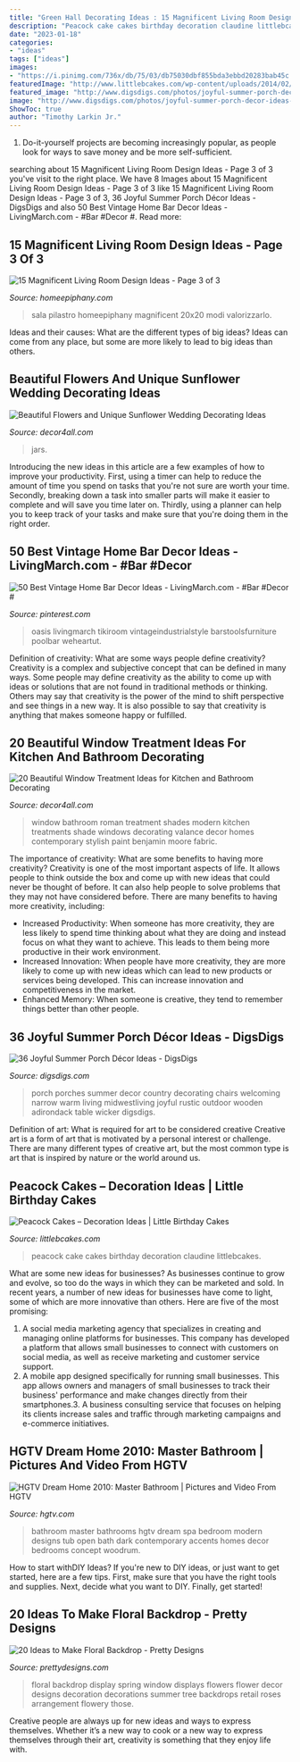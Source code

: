 ```yaml
---
title: "Green Hall Decorating Ideas : 15 Magnificent Living Room Design Ideas"
description: "Peacock cake cakes birthday decoration claudine littlebcakes"
date: "2023-01-18"
categories:
- "ideas"
tags: ["ideas"]
images:
- "https://i.pinimg.com/736x/db/75/03/db75030dbf855bda3ebbd20283bab45c.jpg"
featuredImage: "http://www.littlebcakes.com/wp-content/uploads/2014/02/Peacock-Cake.jpg"
featured_image: "http://www.digsdigs.com/photos/joyful-summer-porch-decor-ideas-33.jpg"
image: "http://www.digsdigs.com/photos/joyful-summer-porch-decor-ideas-33.jpg"
ShowToc: true
author: "Timothy Larkin Jr."
---
```



1. Do-it-yourself projects are becoming increasingly popular, as people look for ways to save money and be more self-sufficient.

	

		
searching about 15 Magnificent Living Room Design Ideas - Page 3 of 3 you've visit to the right place. We have 8 Images about 15 Magnificent Living Room Design Ideas - Page 3 of 3 like 15 Magnificent Living Room Design Ideas - Page 3 of 3, 36 Joyful Summer Porch Décor Ideas - DigsDigs and also 50 Best Vintage Home Bar Decor Ideas - LivingMarch.com - #Bar #Decor #. Read more:
		
    
## 15 Magnificent Living Room Design Ideas - Page 3 Of 3

<img loading=lazy src="https://homeepiphany.com/wp-content/uploads/2017/09/living-rooms_412.jpg" onerror="this.onerror=null;this.src='https://tse3.mm.bing.net/th?id=OIP.rDg2pcTUbWkY3n8AE9yd6wHaJ4&amp;pid=15.1';" alt="15 Magnificent Living Room Design Ideas - Page 3 of 3">

_Source: homeepiphany.com_

>sala pilastro homeepiphany magnificent 20x20 modi valorizzarlo. 

	

Ideas and their causes: What are the different types of big ideas?
Ideas can come from any place, but some are more likely to lead to big ideas than others.

    
## Beautiful Flowers And Unique Sunflower Wedding Decorating Ideas

<img loading=lazy src="https://decor4all.com/wp-content/uploads/2015/07/sunflower-floral-arrangements-wedding-decorating-ideas-15.jpg" onerror="this.onerror=null;this.src='https://tse2.mm.bing.net/th?id=OIP.cIin9qsMPPyt-oljV2JIEwAAAA&amp;pid=15.1';" alt="Beautiful Flowers and Unique Sunflower Wedding Decorating Ideas">

_Source: decor4all.com_

>jars. 

	

Introducing the new ideas in this article are a few examples of how to improve your productivity. First, using a timer can help to reduce the amount of time you spend on tasks that you're not sure are worth your time. Secondly, breaking down a task into smaller parts will make it easier to complete and will save you time later on. Thirdly, using a planner can help you to keep track of your tasks and make sure that you're doing them in the right order.

    
## 50 Best Vintage Home Bar Decor Ideas - LivingMarch.com - #Bar #Decor #

<img loading=lazy src="https://i.pinimg.com/736x/db/75/03/db75030dbf855bda3ebbd20283bab45c.jpg" onerror="this.onerror=null;this.src='https://tse2.mm.bing.net/th?id=OIP.sKEoI7SBHr8vaYrXCtyfvAHaLH&amp;pid=15.1';" alt="50 Best Vintage Home Bar Decor Ideas - LivingMarch.com - #Bar #Decor #">

_Source: pinterest.com_

>oasis livingmarch tikiroom vintageindustrialstyle barstoolsfurniture poolbar weheartut. 

	

Definition of creativity: What are some ways people define creativity?
Creativity is a complex and subjective concept that can be defined in many ways. Some people may define creativity as the ability to come up with ideas or solutions that are not found in traditional methods or thinking. Others may say that creativity is the power of the mind to shift perspective and see things in a new way. It is also possible to say that creativity is anything that makes someone happy or fulfilled.

    
## 20 Beautiful Window Treatment Ideas For Kitchen And Bathroom Decorating

<img loading=lazy src="http://www.decor4all.com/wp-content/uploads/2015/07/roman-shades-window-treatment-ideas-for-bathroom-decorating-1.jpg" onerror="this.onerror=null;this.src='https://tse1.mm.bing.net/th?id=OIP.TYeHy_myf2BfXm8_7MYiygAAAA&amp;pid=15.1';" alt="20 Beautiful Window Treatment Ideas for Kitchen and Bathroom Decorating">

_Source: decor4all.com_

>window bathroom roman treatment shades modern kitchen treatments shade windows decorating valance decor homes contemporary stylish paint benjamin moore fabric. 

	

The importance of creativity: What are some benefits to having more creativity?
Creativity is one of the most important aspects of life. It allows people to think outside the box and come up with new ideas that could never be thought of before. It can also help people to solve problems that they may not have considered before. There are many benefits to having more creativity, including: 
- Increased Productivity: When someone has more creativity, they are less likely to spend time thinking about what they are doing and instead focus on what they want to achieve. This leads to them being more productive in their work environment. 
- Increased Innovation: When people have more creativity, they are more likely to come up with new ideas which can lead to new products or services being developed. This can increase innovation and competitiveness in the market. 
- Enhanced Memory: When someone is creative, they tend to remember things better than other people.

    
## 36 Joyful Summer Porch Décor Ideas - DigsDigs

<img loading=lazy src="http://www.digsdigs.com/photos/joyful-summer-porch-decor-ideas-33.jpg" onerror="this.onerror=null;this.src='https://tse1.mm.bing.net/th?id=OIP.rGztzf3oE1cAK_uHscaOKAHaJ4&amp;pid=15.1';" alt="36 Joyful Summer Porch Décor Ideas - DigsDigs">

_Source: digsdigs.com_

>porch porches summer decor country decorating chairs welcoming narrow warm living midwestliving joyful rustic outdoor wooden adirondack table wicker digsdigs. 

	

Definition of art: What is required for art to be considered creative
Creative art is a form of art that is motivated by a personal interest or challenge. There are many different types of creative art, but the most common type is art that is inspired by nature or the world around us.

    
## Peacock Cakes – Decoration Ideas | Little Birthday Cakes

<img loading=lazy src="http://www.littlebcakes.com/wp-content/uploads/2014/02/Peacock-Cake.jpg" onerror="this.onerror=null;this.src='https://tse3.mm.bing.net/th?id=OIP.InP1GPKXmChr0KWdVQvr5AHaKU&amp;pid=15.1';" alt="Peacock Cakes – Decoration Ideas | Little Birthday Cakes">

_Source: littlebcakes.com_

>peacock cake cakes birthday decoration claudine littlebcakes. 

	

What are some new ideas for businesses?
As businesses continue to grow and evolve, so too do the ways in which they can be marketed and sold. In recent years, a number of new ideas for businesses have come to light, some of which are more innovative than others. Here are five of the most promising:
1. A social media marketing agency that specializes in creating and managing online platforms for businesses. This company has developed a platform that allows small businesses to connect with customers on social media, as well as receive marketing and customer service support.
2. A mobile app designed specifically for running small businesses. This app allows owners and managers of small businesses to track their business' performance and make changes directly from their smartphones.3. A business consulting service that focuses on helping its clients increase sales and traffic through marketing campaigns and e-commerce initiatives.
    
## HGTV Dream Home 2010: Master Bathroom | Pictures And Video From HGTV

<img loading=lazy src="https://hgtvhome.sndimg.com/content/dam/images/hgtv/fullset/2009/11/19/2/DH2010_01-master-bath-wide_s4x3.jpg.rend.hgtvcom.616.822.suffix/1400948301839.jpeg" onerror="this.onerror=null;this.src='https://tse2.mm.bing.net/th?id=OIP.kiB-e_MbVSPdzvv0-WUO1wHaJ4&amp;pid=15.1';" alt="HGTV Dream Home 2010: Master Bathroom | Pictures and Video From HGTV">

_Source: hgtv.com_

>bathroom master bathrooms hgtv dream spa bedroom modern designs tub open bath dark contemporary accents homes decor bedrooms concept woodrum. 

	

How to start withDIY Ideas?
If you're new to DIY ideas, or just want to get started, here are a few tips. First, make sure that you have the right tools and supplies. Next, decide what you want to DIY. Finally, get started!

    
## 20 Ideas To Make Floral Backdrop - Pretty Designs

<img loading=lazy src="http://www.prettydesigns.com/wp-content/uploads/2015/07/20-ideas-to-make-floral-backdrop8.jpg" onerror="this.onerror=null;this.src='https://tse3.mm.bing.net/th?id=OIP.JEzpeY9e4OuUtpWpAP6CpAHaLH&amp;pid=15.1';" alt="20 Ideas to Make Floral Backdrop - Pretty Designs">

_Source: prettydesigns.com_

>floral backdrop display spring window displays flowers flower decor designs decoration decorations summer tree backdrops retail roses arrangement flowery those. 

	

Creative people are always up for new ideas and ways to express themselves. Whether it’s a new way to cook or a new way to express themselves through their art, creativity is something that they enjoy life with.


